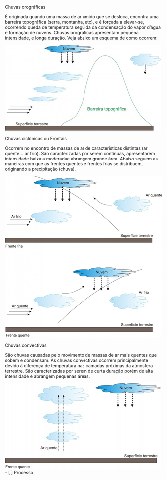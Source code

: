 Chuvas orográficas

É originada quando uma massa de ar úmido que se desloca, encontra uma barreira topográfica (serra, montanha, etc), e é forçada a elevar-se, ocorrendo queda de temperatura seguida da condensação do vapor d’água e formação de nuvens. Chuvas orográficas apresentam pequena intensidade, e longa duração. Veja abaixo um esquema de como ocorrem:

![](Imagens/chuva-orografica-500x274.jpg)

Chuvas ciclônicas ou Frontais

Ocorrem no encontro de massas de ar de características distintas (ar quente + ar frio). São caracterizadas por serem contínuas, apresentarem intensidade baixa a moderadae abrangem grande área. Abaixo seguem as maneiras com que as frentes quentes e frentes frias se distribuem, originando a precipitação (chuva).

![](Imagens/chuva-ciclonica-996x1024.jpg)

Chuvas convectivas

São chuvas causadas pelo movimento de massas de ar mais quentes que sobem e condensam. As chuvas convectivas ocorrem principalmente devido à diferença de temperatura nas camadas próximas da atmosfera terrestre. São caracterizadas por serem de curta duração porém de alta intensidade e abrangem pequenas áreas.

![](Imagens/chuva-convectiva-500x274.jpg)- [ ] Processo 
